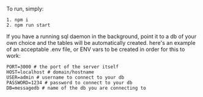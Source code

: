 To run, simply:

```
1. npm i
2. npm run start
```

If you have a running sql daemon in the background, point it to a db of your own choice and the tables will be automatically created. 
here's an example of an acceptable .env file, or ENV vars to be created in order for this to work:

```
PORT=3000 # the port of the server itself
HOST=localhost # domain/hostname
USER=admin # username to connect to your db
PASSWORD=1234 # password to connect to your db
DB=messagedb # name of the db you are connecting to
```

